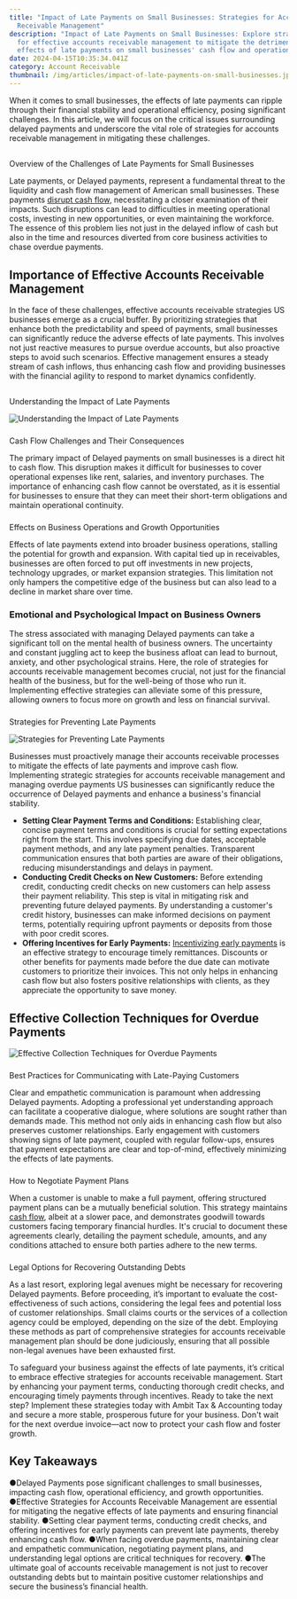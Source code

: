 ```yaml
---
title: "Impact of Late Payments on Small Businesses: Strategies for Accounts
  Receivable Management"
description: "Impact of Late Payments on Small Businesses: Explore strategies
  for effective accounts receivable management to mitigate the detrimental
  effects of late payments on small businesses' cash flow and operations."
date: 2024-04-15T10:35:34.041Z
category: Account Receivable
thumbnail: /img/articles/impact-of-late-payments-on-small-businesses.jpg
---
```

When it comes to small businesses, the effects of late payments can ripple through their financial stability and operational efficiency, posing significant challenges. In this article, we will focus on the critical issues surrounding delayed payments and underscore the vital role of strategies for accounts receivable management in mitigating these challenges.

## 
Overview of the Challenges of Late Payments for Small Businesses


Late payments, or Delayed payments, represent a fundamental threat to the liquidity and cash flow management of American small businesses. These payments [disrupt cash flow,](https://www.icaew.com/insights/viewpoints-on-the-news/2022/oct-2022/the-impact-of-late-payments-on-small-businesses) necessitating a closer examination of their impacts. Such disruptions can lead to difficulties in meeting operational costs, investing in new opportunities, or even maintaining the workforce. The essence of this problem lies not just in the delayed inflow of cash but also in the time and resources diverted from core business activities to chase overdue payments.

## Importance of Effective Accounts Receivable Management


In the face of these challenges, effective accounts receivable strategies US businesses emerge as a crucial buffer. By prioritizing strategies that enhance both the predictability and speed of payments, small businesses can significantly reduce the adverse effects of late payments. This involves not just reactive measures to pursue overdue accounts, but also proactive steps to avoid such scenarios. Effective management ensures a steady stream of cash inflows, thus enhancing cash flow and providing businesses with the financial agility to respond to market dynamics confidently.

## 
Understanding the Impact of Late Payments

![Understanding the Impact of Late Payments](/img/articles/understanding-the-impact-of-late-payments.jpg "Understanding the Impact of Late Payments")

### 
Cash Flow Challenges and Their Consequences


The primary impact of Delayed payments on small businesses is a direct hit to cash flow. This disruption makes it difficult for businesses to cover operational expenses like rent, salaries, and inventory purchases. The importance of enhancing cash flow cannot be overstated, as it is essential for businesses to ensure that they can meet their short-term obligations and maintain operational continuity.

### 
Effects on Business Operations and Growth Opportunities


Effects of late payments extend into broader business operations, stalling the potential for growth and expansion. With capital tied up in receivables, businesses are often forced to put off investments in new projects, technology upgrades, or market expansion strategies. This limitation not only hampers the competitive edge of the business but can also lead to a decline in market share over time.

### Emotional and Psychological Impact on Business Owners


The stress associated with managing Delayed payments can take a significant toll on the mental health of business owners. The uncertainty and constant juggling act to keep the business afloat can lead to burnout, anxiety, and other psychological strains. Here, the role of strategies for accounts receivable management becomes crucial, not just for the financial health of the business, but for the well-being of those who run it. Implementing effective strategies can alleviate some of this pressure, allowing owners to focus more on growth and less on financial survival.

### 
Strategies for Preventing Late Payments

![Strategies for Preventing Late Payments](/img/articles/strategies-for-preventing-late-payments.jpg "Strategies for Preventing Late Payments")


Businesses must proactively manage their accounts receivable processes to mitigate the effects of late payments and improve cash flow. Implementing strategic strategies for accounts receivable management and managing overdue payments US businesses can significantly reduce the occurrence of Delayed payments and enhance a business's financial stability.

*  **Setting Clear Payment Terms and Conditions:** Establishing clear, concise payment terms and conditions is crucial for setting expectations right from the start. This involves specifying due dates, acceptable payment methods, and any late payment penalties. Transparent communication ensures that both parties are aware of their obligations, reducing misunderstandings and delays in payment.
*  **Conducting Credit Checks on New Customers:** Before extending credit, conducting credit checks on new customers can help assess their payment reliability. This step is vital in mitigating risk and preventing future delayed payments. By understanding a customer's credit history, businesses can make informed decisions on payment terms, potentially requiring upfront payments or deposits from those with poor credit scores.
*  **Offering Incentives for Early Payments:** [Incentivizing early payments](https://www.ambitkpo.com/article/optimizing-discounts-and-early-payment-terms-in-account-payable) is an effective strategy to encourage timely remittances. Discounts or other benefits for payments made before the due date can motivate customers to prioritize their invoices. This not only helps in enhancing cash flow but also fosters positive relationships with clients, as they appreciate the opportunity to save money.

## Effective Collection Techniques for Overdue Payments

![Effective Collection Techniques for Overdue Payments](/img/articles/effective-collection-techniques-for-overdue-payments.jpg "Effective Collection Techniques for Overdue Payments")

### 
Best Practices for Communicating with Late-Paying Customers


Clear and empathetic communication is paramount when addressing Delayed payments. Adopting a professional yet understanding approach can facilitate a cooperative dialogue, where solutions are sought rather than demands made. This method not only aids in enhancing cash flow but also preserves customer relationships. Early engagement with customers showing signs of late payment, coupled with regular follow-ups, ensures that payment expectations are clear and top-of-mind, effectively minimizing the effects of late payments.

### 
How to Negotiate Payment Plans


When a customer is unable to make a full payment, offering structured payment plans can be a mutually beneficial solution. This strategy maintains [cash flow](https://www.linkedin.com/pulse/how-overdue-receivables-affects-business-cash-flow-eliza-davies), albeit at a slower pace, and demonstrates goodwill towards customers facing temporary financial hurdles. It's crucial to document these agreements clearly, detailing the payment schedule, amounts, and any conditions attached to ensure both parties adhere to the new terms.

### 
Legal Options for Recovering Outstanding Debts


As a last resort, exploring legal avenues might be necessary for recovering Delayed payments. Before proceeding, it’s important to evaluate the cost-effectiveness of such actions, considering the legal fees and potential loss of customer relationships. Small claims courts or the services of a collection agency could be employed, depending on the size of the debt. Employing these methods as part of comprehensive strategies for accounts receivable management plan should be done judiciously, ensuring that all possible non-legal avenues have been exhausted first. 

To safeguard your business against the effects of late payments, it’s critical to embrace effective strategies for accounts receivable management. Start by enhancing your payment terms, conducting thorough credit checks, and encouraging timely payments through incentives. Ready to take the next step? Implement these strategies today with Ambit Tax & Accounting today and secure a more stable, prosperous future for your business. Don't wait for the next overdue invoice—act now to protect your cash flow and foster growth.

## Key Takeaways


●Delayed Payments pose significant challenges to small businesses, impacting cash flow, operational efficiency, and growth opportunities.
●Effective Strategies for Accounts Receivable Management are essential for mitigating the negative effects of late payments and ensuring financial stability.
●Setting clear payment terms, conducting credit checks, and offering incentives for early payments can prevent late payments, thereby enhancing cash flow.
●When facing overdue payments, maintaining clear and empathetic communication, negotiating payment plans, and understanding legal options are critical techniques for recovery.
●The ultimate goal of accounts receivable management is not just to recover outstanding debts but to maintain positive customer relationships and secure the business’s financial health.
